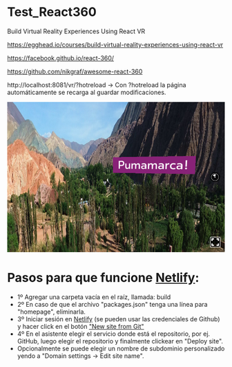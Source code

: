 # Test_React360
Build Virtual Reality Experiences Using React VR

https://egghead.io/courses/build-virtual-reality-experiences-using-react-vr


https://facebook.github.io/react-360/


https://github.com/nikgraf/awesome-react-360



http://localhost:8081/vr/?hotreload  -> Con ?hotreload la página automáticamente se recarga al guardar modificaciones.

![](preview.png?raw=true)

# Pasos para que funcione [Netlify](https://www.netlify.com):
- 1º Agregar una carpeta vacía en el raíz, llamada: build 
- 2º En caso de que el archivo "packages.json" tenga una línea para "homepage", eliminarla.
- 3º Iniciar sesión en [Netlify](https://www.netlify.com) (se pueden usar las credenciales de Github) y hacer click en el botón ["New site from Git"](https://app.netlify.com/start)
- 4º En el asistente elegir el servicio donde está el repositorio, por ej. GitHub, luego elegir el repositorio y finalmente clickear en "Deploy site".
- Opcionalmente se puede elegir un nombre de subdominio personalizado yendo a "Domain settings -> Edit site name".
